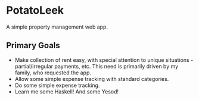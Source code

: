# PotatoLeek

A simple property management web app.

## Primary Goals

* Make collection of rent easy, with special attention to unique situations - partial/irregular payments, etc. This need is primarily driven by my family, who requested the app. 
* Allow some simple expense tracking with standard categories.
* Do some simple expense tracking.
* Learn me some Haskell! And some Yesod!